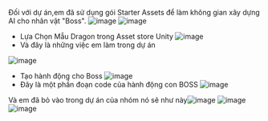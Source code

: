 Đối với dự án,em đã sử dụng gói Starter Assets để làm không gian xây dựng AI cho nhân vật "Boss".
![image](https://github.com/Superherocode/Project/assets/144640862/d90b3be0-0eba-477b-bdf3-d24611240c71) 
![image](https://github.com/Superherocode/Project/assets/144640862/230b4087-085c-4ba8-b38d-8f7a9ea8d7b5)
-	Lựa Chọn Mẫu Dragon trong Asset store Unity
![image](https://github.com/Superherocode/Project/assets/144640862/8b795a06-76ff-44a0-af97-55009e682826)
- Và đây là những việc em làm trong dự án

![image](https://github.com/Superherocode/Project/assets/144640862/8808597f-6011-4f6d-a045-a3b322bd2668)

- Tạo hành động cho Boss
![image](https://github.com/Superherocode/Project/assets/144640862/ad128aec-b334-46ca-86b8-8c04eba33727)
- Đây là một phần đoạn code của hành động con BOSS
![image](https://github.com/Superherocode/Project/assets/144640862/b6985f0c-407a-43bf-8818-b9912ee10a72)

Và em đã bỏ vào trong dự án của nhóm nó sẽ như này![image](https://github.com/Superherocode/Project/assets/144640862/4befb321-3bc7-4cc0-84a0-0f2ac127f88c)
![image](https://github.com/Superherocode/Project/assets/144640862/1b695cba-bae9-40f8-908e-a1deb6248a7b)
![image](https://github.com/Superherocode/Project/assets/144640862/1bd959fc-73e0-4f29-87d6-7d1a3b609378)

